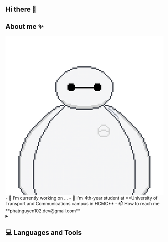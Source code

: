 ## Hi there 👋 

## About me ✨
<img src="/assets/hello.gif" align="right"/>
- 🔭 I’m currently working on ...
- 🌱 I'm 4th-year student at **University of Transport and Communications campus in HCMC**
- 📫 How to reach me **phatnguyen102.dev@gmail.com**

<details>
<summary><h2>💻 Languages and Tools</h2></summary>

<div align="center">

<!-- 👨‍💻 Programming Languages -->
<code><img width="50" src="https://raw.githubusercontent.com/marwin1991/profile-technology-icons/refs/heads/main/icons/python.png" alt="Python" title="Python"/></code>
<code><img width="50" src="https://user-images.githubusercontent.com/25181517/117447155-6a868a00-af3d-11eb-9cfe-245df15c9f3f.png" alt="JavaScript" title="JavaScript"/></code>
<code><img width="50" src="https://user-images.githubusercontent.com/25181517/192158954-f88b5814-d510-4564-b285-dff7d6400dad.png" alt="HTML" title="HTML"/></code>
<code><img width="50" src="https://user-images.githubusercontent.com/25181517/183898674-75a4a1b1-f960-4ea9-abcb-637170a00a75.png" alt="CSS" title="CSS"/></code>

<!-- 📊 Data & AI Libraries -->
<code><img width="50" src="https://raw.githubusercontent.com/marwin1991/profile-technology-icons/main/icons/numpy.png" alt="NumPy" title="NumPy"/></code>
<code><img width="50" src="https://raw.githubusercontent.com/marwin1991/profile-technology-icons/main/icons/pandas.png" alt="Pandas" title="Pandas"/></code>
<code><img width="50" src="https://raw.githubusercontent.com/marwin1991/profile-technology-icons/main/icons/matplotlib.png" alt="Matplotlib" title="Matplotlib"/></code>
<code><img width="50" src="https://raw.githubusercontent.com/marwin1991/profile-technology-icons/main/icons/seaborn.png" alt="Seaborn" title="Seaborn"/></code>
<code><img width="50" src="https://raw.githubusercontent.com/marwin1991/profile-technology-icons/main/icons/scikit_learn.png" alt="Scikit-learn" title="Scikit-learn"/></code>

<!-- 🤖 Machine Learning / DL -->
<code><img width="50" src="https://raw.githubusercontent.com/marwin1991/profile-technology-icons/main/icons/tensorflow.png" alt="TensorFlow" title="TensorFlow"/></code>
<code><img width="50" src="https://raw.githubusercontent.com/marwin1991/profile-technology-icons/main/icons/pytorch_lightning.png" alt="PyTorch" title="PyTorch"/></code>

<!-- 🧪 Tools & Workflow -->
<code><img width="50" src="https://raw.githubusercontent.com/marwin1991/profile-technology-icons/refs/heads/main/icons/jupyter.png" alt="Jupyter" title="Jupyter Notebook"/></code>
<code><img width="50" src="https://raw.githubusercontent.com/marwin1991/profile-technology-icons/main/icons/vscode.png" alt="VSCode" title="VSCode"/></code>
<code><img width="50" src="https://user-images.githubusercontent.com/25181517/192108372-f71d70ac-7ae6-4c0d-8395-51d8870c2ef0.png" alt="Git" title="Git"/></code>
<code><img width="50" src="https://user-images.githubusercontent.com/25181517/192108891-d86b6220-e232-423a-bf5f-90903e6887c3.png" alt="Visual Studio Code" title="Visual Studio Code"/></code>

<!-- 🛢️ Database -->
<code><img width="50" src="https://user-images.githubusercontent.com/25181517/183896128-ec99105a-ec1a-4d85-b08b-1aa1620b2046.png" alt="MySQL" title="MySQL"/></code>
<code><img width="50" src="https://raw.githubusercontent.com/marwin1991/profile-technology-icons/main/icons/sqlite.png" alt="SQLite" title="SQLite"/></code>

</div>
